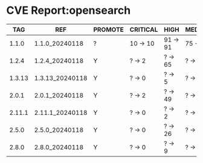 # CVE Report:opensearch
|  TAG   |       REF       | PROMOTE | CRITICAL |   HIGH   |  MEDIUM  |   LOW    | UNKNOWN |
|--------|-----------------|---------|----------|----------|----------|----------|---------|
| 1.1.0  | 1.1.0_20240118  | ?       | 10 -> 10 | 91 -> 91 | 75 -> 75 | 13 -> 13 | 0 -> 0  |
| 1.2.4  | 1.2.4_20240118  | Y       | ? -> 2   | ? -> 65  | ? -> 61  | ? -> 9   | ? -> 0  |
| 1.3.13 | 1.3.13_20240118 | Y       | ? -> 0   | ? -> 5   | ? -> 4   | ? -> 0   | ? -> 0  |
| 2.0.1  | 2.0.1_20240118  | Y       | ? -> 2   | ? -> 49  | ? -> 39  | ? -> 10  | ? -> 0  |
| 2.11.1 | 2.11.1_20240118 | Y       | ? -> 0   | ? -> 2   | ? -> 3   | ? -> 0   | ? -> 0  |
| 2.5.0  | 2.5.0_20240118  | Y       | ? -> 0   | ? -> 26  | ? -> 28  | ? -> 11  | ? -> 0  |
| 2.8.0  | 2.8.0_20240118  | Y       | ? -> 0   | ? -> 9   | ? -> 20  | ? -> 8   | ? -> 0  |
